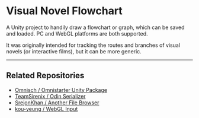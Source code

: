 # Visual Novel Flowchart

A Unity project to handily draw a flowchart or graph, which can be saved and loaded. PC and WebGL platforms are both supported.

It was originally intended for tracking the routes and branches of visual novels (or interactive films), but it can be more generic.

---

## Related Repositories

- [Omnisch / Omnistarter Unity Package](https://github.com/Omnisch/omnistarter-unity-package)
- [TeamSirenix / Odin Serializer](https://github.com/TeamSirenix/odin-serializer)
- [SrejonKhan / Another File Browser](https://github.com/SrejonKhan/AnotherFileBrowser)
- [kou-yeung / WebGL Input](https://github.com/kou-yeung/WebGLInput)
